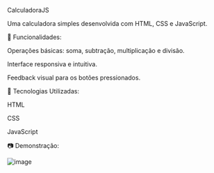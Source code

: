 CalculadoraJS

Uma calculadora simples desenvolvida com HTML, CSS e JavaScript.

📌 Funcionalidades:

Operações básicas: soma, subtração, multiplicação e divisão.

Interface responsiva e intuitiva.

Feedback visual para os botões pressionados.

🚀 Tecnologias Utilizadas:

HTML

CSS

JavaScript

📷 Demonstração: 


![image](https://github.com/user-attachments/assets/527a1510-d94d-4038-974c-92ba32b35d87)

